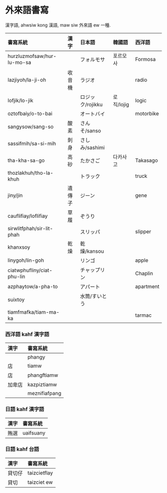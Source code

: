 # 外來語書寫

漢字語, ahwsiw kong 漢語, maw siw 外來語 ew 一種.

| 書寫系統 | 漢字 | 日本語 | 韓國語 | 西洋語 |
| :--- | :--- | :--- | :--- | :--- |
| hurzluzmofsaw/hur-lu-mo-sa || フォルモサ | 포르모사 | Formosa |
| lazjiyoh/la-ji-oh | 收音機 | ラジオ || radio |
| lofjik/lo-jik || ロジック/rojikku | 로직/lojig | logic |
| oztofbaiy/o-to-bai || オートバイ || motorbike |
| sangysow/sang-so | 酸素 | さんそ/sanso |||
| sassifmih/sa-si-mih | 刺身 | さしみ/sashimi |||
| tha-kha-sa-go | 高砂 | たかさご | 다카사고 | Takasago |
| thozlakhuh/tho-la-khuh || トラック || truck |
| jiny/jin | 遺傳子 | ジーン || gene |
| cauflifiay/loflifiay | 草履 | ぞうり |||
| sirwlitfphah/sir-lit-phah || スリッパ || slipper |
| khanxsoy | 乾燥 | 乾燥/kansou |||
| linygoh/lin-goh || リンゴ || apple |
| ciatwphufliny/ciat-phu-lin || チャップリン || Chaplin |
| azphaytow/a-pha-to || アパート || apartment |
| suixtoy || 水筒/すいとう |||
| tiamfmafka/tiam-ma-ka |||| tarmac |

### 西洋語 kahf 漢字語

| 漢字 | 書寫系統 |
| :--- | :--- |
|| phangy |
| 店 | tiamw |
| 店 | phangftiamw |
| 加卑店 | kazpiztiamw |
|| meznifiafpang |

### 日語 kahf 漢字語

| 漢字 | 書寫系統 |
| :--- | :--- |
| 賄選 | uaifsuany |

### 日語 kahf 台語

| 漢字 | 書寫系統 |
| :--- | :--- |
| 貸切仔 | taizcietflay |
| 貸切 | taizciet ew |

